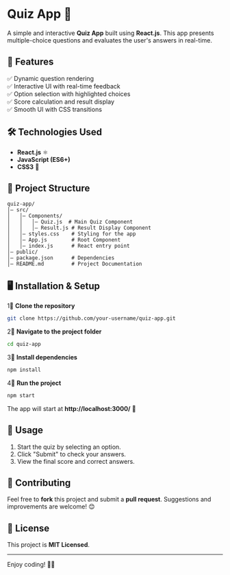 # Quiz App 🎯

A simple and interactive **Quiz App** built using **React.js**. This app presents multiple-choice questions and evaluates the user's answers in real-time.

## 🚀 Features

✅ Dynamic question rendering  
✅ Interactive UI with real-time feedback  
✅ Option selection with highlighted choices  
✅ Score calculation and result display  
✅ Smooth UI with CSS transitions  

## 🛠️ Technologies Used

- **React.js** ⚛️  
- **JavaScript (ES6+)**  
- **CSS3** 🎨  

## 💂️ Project Structure

```
quiz-app/
│— src/
│   │— Components/
│   │   │— Quiz.js  # Main Quiz Component
│   │   │— Result.js # Result Display Component
│   │— styles.css    # Styling for the app
│   │— App.js        # Root Component
│   │— index.js      # React entry point
│— public/
│— package.json      # Dependencies
│— README.md         # Project Documentation
```

## 🖥️ Installation & Setup

1⃣ **Clone the repository**  
```sh
git clone https://github.com/your-username/quiz-app.git
```

2⃣ **Navigate to the project folder**  
```sh
cd quiz-app
```

3⃣ **Install dependencies**  
```sh
npm install
```

4⃣ **Run the project**  
```sh
npm start
```

The app will start at **http://localhost:3000/** 🎉  

## 📌 Usage

1. Start the quiz by selecting an option.  
2. Click "Submit" to check your answers.  
3. View the final score and correct answers.  

## 🤝 Contributing

Feel free to **fork** this project and submit a **pull request**. Suggestions and improvements are welcome! 😊

## 🐝 License

This project is **MIT Licensed**.  

---
Enjoy coding! 🚀🔥

